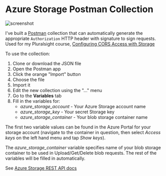 # Azure Storage Postman Collection

![screenshot](https://user-images.githubusercontent.com/563819/46709351-f1015080-cc08-11e8-961b-66078a744fe8.png)

I've built a [Postman](https://getpostman.com/apps) collection that can automatically generate the appropriate `Authorization` HTTP header with signature to sign requests. Used for my Pluralsight course, [Configuring CORS Access with Storage](https://github.com/kamranayub/pluralsight-azure-cors-storage)

To use the collection:

1. Clone or download the JSON file
1. Open the Postman app
1. Click the orange "Import" button
1. Choose the file
1. Import it
1. Edit the new collection using the "..." menu
1. Go to the **Variables** tab
1. Fill in the variables for:
   - _azure_storage_account_ - Your Azure Storage account name
   - _azure_storage_key_ - Your secret Storage key
   - _azure_storage_container_ - Your blob storage container name

The first two variable values can be found in the Azure Portal for your storage account (navigate to the container in question, then select _Access keys_ on the left hand menu and tap _Show keys_).

The _azure_storage_container_ variable specifies name of your blob storage container to be used in Upload/Get/Delete blob requests. The rest of the variables will be filled in automatically.

See [Azure Storage REST API docs](https://docs.microsoft.com/en-us/rest/api/storageservices/)
